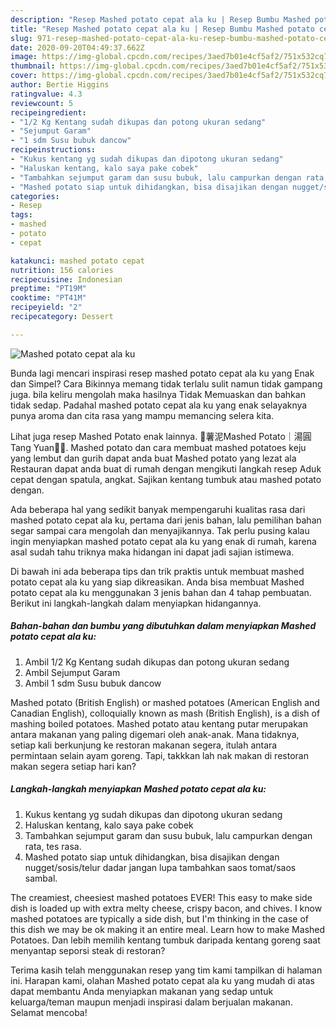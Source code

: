 ```yaml
---
description: "Resep Mashed potato cepat ala ku | Resep Bumbu Mashed potato cepat ala ku Yang Lezat"
title: "Resep Mashed potato cepat ala ku | Resep Bumbu Mashed potato cepat ala ku Yang Lezat"
slug: 971-resep-mashed-potato-cepat-ala-ku-resep-bumbu-mashed-potato-cepat-ala-ku-yang-lezat
date: 2020-09-20T04:49:37.662Z
image: https://img-global.cpcdn.com/recipes/3aed7b01e4cf5af2/751x532cq70/mashed-potato-cepat-ala-ku-foto-resep-utama.jpg
thumbnail: https://img-global.cpcdn.com/recipes/3aed7b01e4cf5af2/751x532cq70/mashed-potato-cepat-ala-ku-foto-resep-utama.jpg
cover: https://img-global.cpcdn.com/recipes/3aed7b01e4cf5af2/751x532cq70/mashed-potato-cepat-ala-ku-foto-resep-utama.jpg
author: Bertie Higgins
ratingvalue: 4.3
reviewcount: 5
recipeingredient:
- "1/2 Kg Kentang sudah dikupas dan potong ukuran sedang"
- "Sejumput Garam"
- "1 sdm Susu bubuk dancow"
recipeinstructions:
- "Kukus kentang yg sudah dikupas dan dipotong ukuran sedang"
- "Haluskan kentang, kalo saya pake cobek"
- "Tambahkan sejumput garam dan susu bubuk, lalu campurkan dengan rata, tes rasa."
- "Mashed potato siap untuk dihidangkan, bisa disajikan dengan nugget/sosis/telur dadar jangan lupa tambahkan saos tomat/saos sambal."
categories:
- Resep
tags:
- mashed
- potato
- cepat

katakunci: mashed potato cepat 
nutrition: 156 calories
recipecuisine: Indonesian
preptime: "PT19M"
cooktime: "PT41M"
recipeyield: "2"
recipecategory: Dessert

---
```



![Mashed potato cepat ala ku](https://img-global.cpcdn.com/recipes/3aed7b01e4cf5af2/751x532cq70/mashed-potato-cepat-ala-ku-foto-resep-utama.jpg)

Bunda lagi mencari inspirasi resep mashed potato cepat ala ku yang Enak dan Simpel? Cara Bikinnya memang tidak terlalu sulit namun tidak gampang juga. bila keliru mengolah maka hasilnya Tidak Memuaskan dan bahkan tidak sedap. Padahal mashed potato cepat ala ku yang enak selayaknya punya aroma dan cita rasa yang mampu memancing selera kita.

Lihat juga resep Mashed Potato enak lainnya. 💛薯泥Mashed Potato｜湯圓Tang Yuan🐹💕. Mashed potato dan cara membuat mashed potatoes keju yang lembut dan gurih dapat anda buat Mashed potato yang lezat ala Restauran dapat anda buat di rumah dengan mengikuti langkah resep Aduk cepat dengan spatula, angkat. Sajikan kentang tumbuk atau mashed potato dengan.

Ada beberapa hal yang sedikit banyak mempengaruhi kualitas rasa dari mashed potato cepat ala ku, pertama dari jenis bahan, lalu pemilihan bahan segar sampai cara mengolah dan menyajikannya. Tak perlu pusing kalau ingin menyiapkan mashed potato cepat ala ku yang enak di rumah, karena asal sudah tahu triknya maka hidangan ini dapat jadi sajian istimewa.


Di bawah ini ada beberapa tips dan trik praktis untuk membuat mashed potato cepat ala ku yang siap dikreasikan. Anda bisa membuat Mashed potato cepat ala ku menggunakan 3 jenis bahan dan 4 tahap pembuatan. Berikut ini langkah-langkah dalam menyiapkan hidangannya.

<!--inarticleads1-->

##### Bahan-bahan dan bumbu yang dibutuhkan dalam menyiapkan Mashed potato cepat ala ku:

1. Ambil 1/2 Kg Kentang sudah dikupas dan potong ukuran sedang
1. Ambil Sejumput Garam
1. Ambil 1 sdm Susu bubuk dancow


Mashed potato (British English) or mashed potatoes (American English and Canadian English), colloquially known as mash (British English), is a dish of mashing boiled potatoes. Mashed potato atau kentang putar merupakan antara makanan yang paling digemari oleh anak-anak. Mana tidaknya, setiap kali berkunjung ke restoran makanan segera, itulah antara permintaan selain ayam goreng. Tapi, takkkan lah nak makan di restoran makan segera setiap hari kan? 

<!--inarticleads2-->

##### Langkah-langkah menyiapkan Mashed potato cepat ala ku:

1. Kukus kentang yg sudah dikupas dan dipotong ukuran sedang
1. Haluskan kentang, kalo saya pake cobek
1. Tambahkan sejumput garam dan susu bubuk, lalu campurkan dengan rata, tes rasa.
1. Mashed potato siap untuk dihidangkan, bisa disajikan dengan nugget/sosis/telur dadar jangan lupa tambahkan saos tomat/saos sambal.


The creamiest, cheesiest mashed potatoes EVER! This easy to make side dish is loaded up with extra melty cheese, crispy bacon, and chives. I know mashed potatoes are typically a side dish, but I&#39;m thinking in the case of this dish we may be ok making it an entire meal. Learn how to make Mashed Potatoes. Dan lebih memilih kentang tumbuk daripada kentang goreng saat menyantap seporsi steak di restoran? 

Terima kasih telah menggunakan resep yang tim kami tampilkan di halaman ini. Harapan kami, olahan Mashed potato cepat ala ku yang mudah di atas dapat membantu Anda menyiapkan makanan yang sedap untuk keluarga/teman maupun menjadi inspirasi dalam berjualan makanan. Selamat mencoba!
